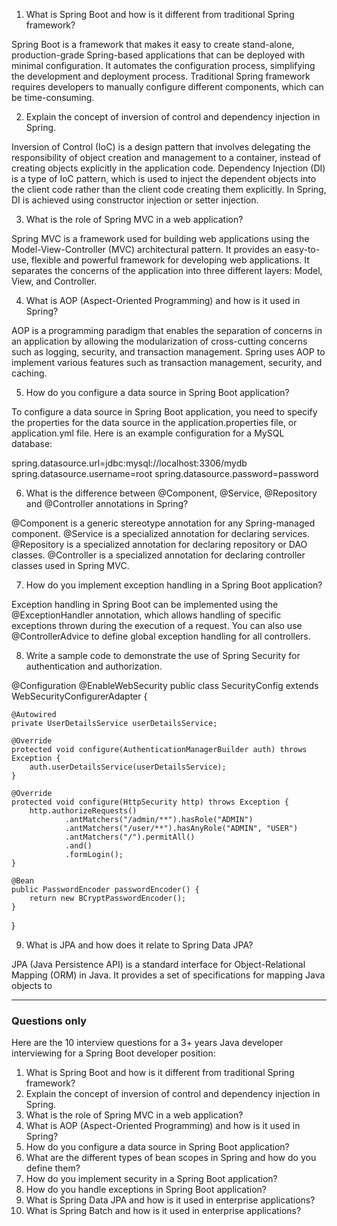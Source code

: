 1. What is Spring Boot and how is it different from traditional Spring framework?

Spring Boot is a framework that makes it easy to create stand-alone, production-grade Spring-based applications that can be deployed with minimal configuration. It automates the configuration process, simplifying the development and deployment process. Traditional Spring framework requires developers to manually configure different components, which can be time-consuming.

2. Explain the concept of inversion of control and dependency injection in Spring.

Inversion of Control (IoC) is a design pattern that involves delegating the responsibility of object creation and management to a container, instead of creating objects explicitly in the application code. Dependency Injection (DI) is a type of IoC pattern, which is used to inject the dependent objects into the client code rather than the client code creating them explicitly. In Spring, DI is achieved using constructor injection or setter injection.

3. What is the role of Spring MVC in a web application?

Spring MVC is a framework used for building web applications using the Model-View-Controller (MVC) architectural pattern. It provides an easy-to-use, flexible and powerful framework for developing web applications. It separates the concerns of the application into three different layers: Model, View, and Controller.

4. What is AOP (Aspect-Oriented Programming) and how is it used in Spring?

AOP is a programming paradigm that enables the separation of concerns in an application by allowing the modularization of cross-cutting concerns such as logging, security, and transaction management. Spring uses AOP to implement various features such as transaction management, security, and caching.

5. How do you configure a data source in Spring Boot application?

To configure a data source in Spring Boot application, you need to specify the properties for the data source in the application.properties file, or application.yml file. Here is an example configuration for a MySQL database:

spring.datasource.url=jdbc:mysql://localhost:3306/mydb
spring.datasource.username=root
spring.datasource.password=password

6. What is the difference between @Component, @Service, @Repository and @Controller annotations in Spring?

@Component is a generic stereotype annotation for any Spring-managed component. @Service is a specialized annotation for declaring services. @Repository is a specialized annotation for declaring repository or DAO classes. @Controller is a specialized annotation for declaring controller classes used in Spring MVC.

7. How do you implement exception handling in a Spring Boot application?

Exception handling in Spring Boot can be implemented using the @ExceptionHandler annotation, which allows handling of specific exceptions thrown during the execution of a request. You can also use @ControllerAdvice to define global exception handling for all controllers.

8. Write a sample code to demonstrate the use of Spring Security for authentication and authorization.

@Configuration
@EnableWebSecurity
public class SecurityConfig extends WebSecurityConfigurerAdapter {
 
    @Autowired
    private UserDetailsService userDetailsService;
 
    @Override
    protected void configure(AuthenticationManagerBuilder auth) throws Exception {
        auth.userDetailsService(userDetailsService);
    }
 
    @Override
    protected void configure(HttpSecurity http) throws Exception {
        http.authorizeRequests()
                .antMatchers("/admin/**").hasRole("ADMIN")
                .antMatchers("/user/**").hasAnyRole("ADMIN", "USER")
                .antMatchers("/").permitAll()
                .and()
                .formLogin();
    }
 
    @Bean
    public PasswordEncoder passwordEncoder() {
        return new BCryptPasswordEncoder();
    }
}

9. What is JPA and how does it relate to Spring Data JPA?

JPA (Java Persistence API) is a standard interface for Object-Relational Mapping (ORM) in Java. It provides a set of specifications for mapping Java objects to


---
### Questions only 
Here are the 10 interview questions for a 3+ years Java developer interviewing for a Spring Boot developer position:

1. What is Spring Boot and how is it different from traditional Spring framework?
2. Explain the concept of inversion of control and dependency injection in Spring.
3. What is the role of Spring MVC in a web application?
4. What is AOP (Aspect-Oriented Programming) and how is it used in Spring?
5. How do you configure a data source in Spring Boot application?
6. What are the different types of bean scopes in Spring and how do you define them?
7. How do you implement security in a Spring Boot application?
8. How do you handle exceptions in Spring Boot application?
9. What is Spring Data JPA and how is it used in enterprise applications?
10. What is Spring Batch and how is it used in enterprise applications?
